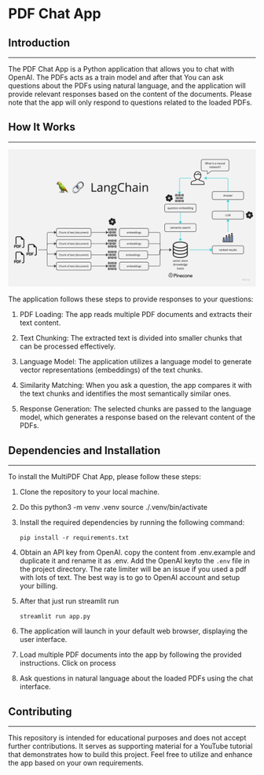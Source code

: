 # PDF Chat App

## Introduction
------------
The PDF Chat App is a Python application that allows you to chat with OpenAI. The PDFs acts as a train model and after that You can ask questions about the PDFs using natural language, and the application will provide relevant responses based on the content of the documents. Please note that the app will only respond to questions related to the loaded PDFs.

## How It Works
------------

![MultiPDF Chat App Diagram](./docs/PDF-LangChain.jpg)

The application follows these steps to provide responses to your questions:

1. PDF Loading: The app reads multiple PDF documents and extracts their text content.

2. Text Chunking: The extracted text is divided into smaller chunks that can be processed effectively.

3. Language Model: The application utilizes a language model to generate vector representations (embeddings) of the text chunks.

4. Similarity Matching: When you ask a question, the app compares it with the text chunks and identifies the most semantically similar ones.

5. Response Generation: The selected chunks are passed to the language model, which generates a response based on the relevant content of the PDFs.

## Dependencies and Installation
----------------------------
To install the MultiPDF Chat App, please follow these steps:

1. Clone the repository to your local machine.

2. Do this
   python3 -m venv .venv
   source ./.venv/bin/activate

3. Install the required dependencies by running the following command:
   ```
   pip install -r requirements.txt
   ```

3. Obtain an API key from OpenAI. copy the content from .env.example and duplicate it and rename it as .env. Add the OpenAI keyto the `.env` file in the project directory. The rate limiter will be an issue if you used a pdf with lots of text. The best way is to go to OpenAI account and setup your billing. 

4. After that just run streamlit run 
   ```
   streamlit run app.py
   ```

4. The application will launch in your default web browser, displaying the user interface.

5. Load multiple PDF documents into the app by following the provided instructions. Click on process

6. Ask questions in natural language about the loaded PDFs using the chat interface.

## Contributing
------------
This repository is intended for educational purposes and does not accept further contributions. It serves as supporting material for a YouTube tutorial that demonstrates how to build this project. Feel free to utilize and enhance the app based on your own requirements.

